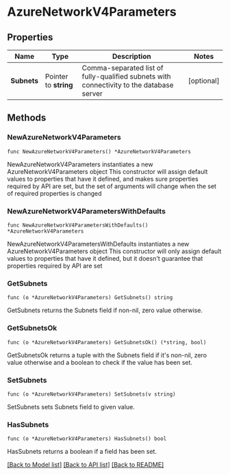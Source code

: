 # AzureNetworkV4Parameters

## Properties

Name | Type | Description | Notes
------------ | ------------- | ------------- | -------------
**Subnets** | Pointer to **string** | Comma-separated list of fully-qualified subnets with connectivity to the database server | [optional] 

## Methods

### NewAzureNetworkV4Parameters

`func NewAzureNetworkV4Parameters() *AzureNetworkV4Parameters`

NewAzureNetworkV4Parameters instantiates a new AzureNetworkV4Parameters object
This constructor will assign default values to properties that have it defined,
and makes sure properties required by API are set, but the set of arguments
will change when the set of required properties is changed

### NewAzureNetworkV4ParametersWithDefaults

`func NewAzureNetworkV4ParametersWithDefaults() *AzureNetworkV4Parameters`

NewAzureNetworkV4ParametersWithDefaults instantiates a new AzureNetworkV4Parameters object
This constructor will only assign default values to properties that have it defined,
but it doesn't guarantee that properties required by API are set

### GetSubnets

`func (o *AzureNetworkV4Parameters) GetSubnets() string`

GetSubnets returns the Subnets field if non-nil, zero value otherwise.

### GetSubnetsOk

`func (o *AzureNetworkV4Parameters) GetSubnetsOk() (*string, bool)`

GetSubnetsOk returns a tuple with the Subnets field if it's non-nil, zero value otherwise
and a boolean to check if the value has been set.

### SetSubnets

`func (o *AzureNetworkV4Parameters) SetSubnets(v string)`

SetSubnets sets Subnets field to given value.

### HasSubnets

`func (o *AzureNetworkV4Parameters) HasSubnets() bool`

HasSubnets returns a boolean if a field has been set.


[[Back to Model list]](../README.md#documentation-for-models) [[Back to API list]](../README.md#documentation-for-api-endpoints) [[Back to README]](../README.md)


